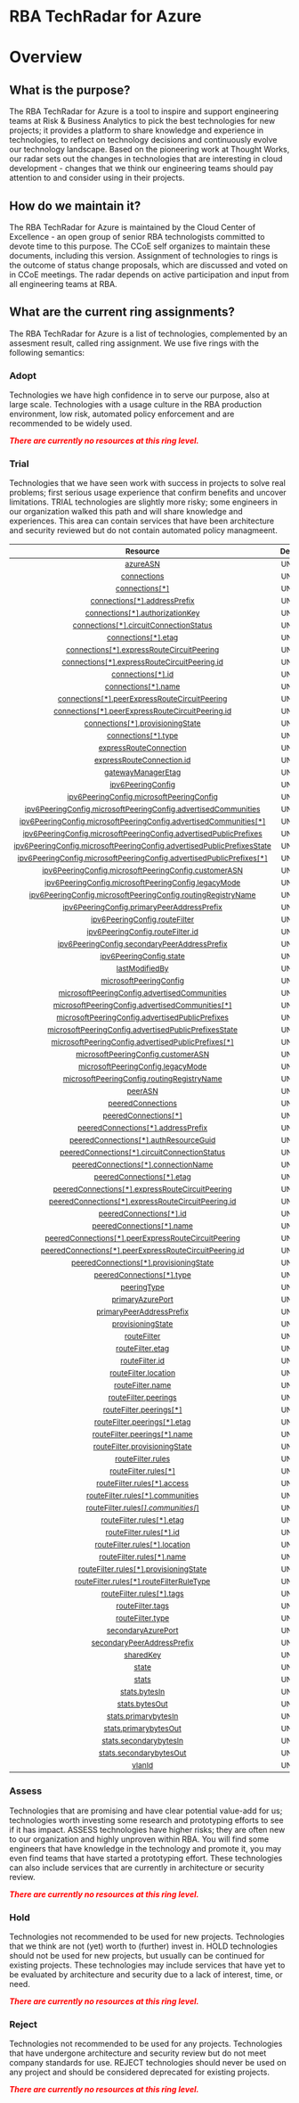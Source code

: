 
RBA TechRadar for Azure
=======================

# Overview

## What is the purpose?


The RBA TechRadar for Azure is a tool to inspire and support engineering teams at Risk & Business Analytics to pick the best technologies for new projects; it provides a platform to share knowledge and experience in technologies, to reflect on technology decisions and continuously evolve our technology landscape.  Based on the pioneering work at Thought Works, our radar sets out the changes in technologies that are interesting in cloud development - changes that we think our engineering teams should pay attention to and consider using in their projects.
## How do we maintain it?


The RBA TechRadar for Azure is maintained by the Cloud Center of Excellence - an open group of senior RBA technologists committed to devote time to this purpose.  The CCoE self organizes to maintain these documents, including this version.  Assignment of technologies to rings is the outcome of status change proposals, which are discussed and voted on in CCoE meetings.  The radar depends on active participation and input from all engineering teams at RBA.
## What are the current ring assignments?


The RBA TechRadar for Azure is a list of technologies, complemented by an assesment result, called ring assignment.  We use five rings with the following semantics:
### Adopt


Technologies we have high confidence in to serve our purpose, also at large scale.  Technologies with a usage culture in the RBA production environment, low risk, automated policy enforcement and are recommended to be widely used.  
  
***<font color="red"> There are currently no resources at this ring level. </font>***
### Trial


Technologies that we have seen work with success in projects to solve real problems;  first serious usage experience that confirm benefits and uncover limitations.  TRIAL technologies are slightly more risky; some engineers in our organization walked this path and will share knowledge and experiences.  This area can contain services that have been architecture and security reviewed but do not contain automated policy managmeent.  

|<sub>Resource</sub>|<sub>Description</sub>|<sub>Type</sub>|<sub>Status</sub>|
| :---: | :---: | :---: | :---: |
|<sub>[azureASN](https://github.com/openrba/python-azure-techradar/tree/master/Microsoft.Network/expressRouteCircuits/peerings/azureASN)</sub>|<sub>UNKNOWN</sub>|<sub>UNKNOWN</sub>|<sub>TRIAL</sub>|
|<sub>[connections](https://github.com/openrba/python-azure-techradar/tree/master/Microsoft.Network/expressRouteCircuits/peerings/connections)</sub>|<sub>UNKNOWN</sub>|<sub>UNKNOWN</sub>|<sub>TRIAL</sub>|
|<sub>[connections[*]](https://github.com/openrba/python-azure-techradar/tree/master/Microsoft.Network/expressRouteCircuits/peerings/connections[*])</sub>|<sub>UNKNOWN</sub>|<sub>UNKNOWN</sub>|<sub>TRIAL</sub>|
|<sub>[connections[*].addressPrefix](https://github.com/openrba/python-azure-techradar/tree/master/Microsoft.Network/expressRouteCircuits/peerings/connections[*].addressPrefix)</sub>|<sub>UNKNOWN</sub>|<sub>UNKNOWN</sub>|<sub>TRIAL</sub>|
|<sub>[connections[*].authorizationKey](https://github.com/openrba/python-azure-techradar/tree/master/Microsoft.Network/expressRouteCircuits/peerings/connections[*].authorizationKey)</sub>|<sub>UNKNOWN</sub>|<sub>UNKNOWN</sub>|<sub>TRIAL</sub>|
|<sub>[connections[*].circuitConnectionStatus](https://github.com/openrba/python-azure-techradar/tree/master/Microsoft.Network/expressRouteCircuits/peerings/connections[*].circuitConnectionStatus)</sub>|<sub>UNKNOWN</sub>|<sub>UNKNOWN</sub>|<sub>TRIAL</sub>|
|<sub>[connections[*].etag](https://github.com/openrba/python-azure-techradar/tree/master/Microsoft.Network/expressRouteCircuits/peerings/connections[*].etag)</sub>|<sub>UNKNOWN</sub>|<sub>UNKNOWN</sub>|<sub>TRIAL</sub>|
|<sub>[connections[*].expressRouteCircuitPeering](https://github.com/openrba/python-azure-techradar/tree/master/Microsoft.Network/expressRouteCircuits/peerings/connections[*].expressRouteCircuitPeering)</sub>|<sub>UNKNOWN</sub>|<sub>UNKNOWN</sub>|<sub>TRIAL</sub>|
|<sub>[connections[*].expressRouteCircuitPeering.id](https://github.com/openrba/python-azure-techradar/tree/master/Microsoft.Network/expressRouteCircuits/peerings/connections[*].expressRouteCircuitPeering.id)</sub>|<sub>UNKNOWN</sub>|<sub>UNKNOWN</sub>|<sub>TRIAL</sub>|
|<sub>[connections[*].id](https://github.com/openrba/python-azure-techradar/tree/master/Microsoft.Network/expressRouteCircuits/peerings/connections[*].id)</sub>|<sub>UNKNOWN</sub>|<sub>UNKNOWN</sub>|<sub>TRIAL</sub>|
|<sub>[connections[*].name](https://github.com/openrba/python-azure-techradar/tree/master/Microsoft.Network/expressRouteCircuits/peerings/connections[*].name)</sub>|<sub>UNKNOWN</sub>|<sub>UNKNOWN</sub>|<sub>TRIAL</sub>|
|<sub>[connections[*].peerExpressRouteCircuitPeering](https://github.com/openrba/python-azure-techradar/tree/master/Microsoft.Network/expressRouteCircuits/peerings/connections[*].peerExpressRouteCircuitPeering)</sub>|<sub>UNKNOWN</sub>|<sub>UNKNOWN</sub>|<sub>TRIAL</sub>|
|<sub>[connections[*].peerExpressRouteCircuitPeering.id](https://github.com/openrba/python-azure-techradar/tree/master/Microsoft.Network/expressRouteCircuits/peerings/connections[*].peerExpressRouteCircuitPeering.id)</sub>|<sub>UNKNOWN</sub>|<sub>UNKNOWN</sub>|<sub>TRIAL</sub>|
|<sub>[connections[*].provisioningState](https://github.com/openrba/python-azure-techradar/tree/master/Microsoft.Network/expressRouteCircuits/peerings/connections[*].provisioningState)</sub>|<sub>UNKNOWN</sub>|<sub>UNKNOWN</sub>|<sub>TRIAL</sub>|
|<sub>[connections[*].type](https://github.com/openrba/python-azure-techradar/tree/master/Microsoft.Network/expressRouteCircuits/peerings/connections[*].type)</sub>|<sub>UNKNOWN</sub>|<sub>UNKNOWN</sub>|<sub>TRIAL</sub>|
|<sub>[expressRouteConnection](https://github.com/openrba/python-azure-techradar/tree/master/Microsoft.Network/expressRouteCircuits/peerings/expressRouteConnection)</sub>|<sub>UNKNOWN</sub>|<sub>UNKNOWN</sub>|<sub>TRIAL</sub>|
|<sub>[expressRouteConnection.id](https://github.com/openrba/python-azure-techradar/tree/master/Microsoft.Network/expressRouteCircuits/peerings/expressRouteConnection.id)</sub>|<sub>UNKNOWN</sub>|<sub>UNKNOWN</sub>|<sub>TRIAL</sub>|
|<sub>[gatewayManagerEtag](https://github.com/openrba/python-azure-techradar/tree/master/Microsoft.Network/expressRouteCircuits/peerings/gatewayManagerEtag)</sub>|<sub>UNKNOWN</sub>|<sub>UNKNOWN</sub>|<sub>TRIAL</sub>|
|<sub>[ipv6PeeringConfig](https://github.com/openrba/python-azure-techradar/tree/master/Microsoft.Network/expressRouteCircuits/peerings/ipv6PeeringConfig)</sub>|<sub>UNKNOWN</sub>|<sub>UNKNOWN</sub>|<sub>TRIAL</sub>|
|<sub>[ipv6PeeringConfig.microsoftPeeringConfig](https://github.com/openrba/python-azure-techradar/tree/master/Microsoft.Network/expressRouteCircuits/peerings/ipv6PeeringConfig.microsoftPeeringConfig)</sub>|<sub>UNKNOWN</sub>|<sub>UNKNOWN</sub>|<sub>TRIAL</sub>|
|<sub>[ipv6PeeringConfig.microsoftPeeringConfig.advertisedCommunities](https://github.com/openrba/python-azure-techradar/tree/master/Microsoft.Network/expressRouteCircuits/peerings/ipv6PeeringConfig.microsoftPeeringConfig.advertisedCommunities)</sub>|<sub>UNKNOWN</sub>|<sub>UNKNOWN</sub>|<sub>TRIAL</sub>|
|<sub>[ipv6PeeringConfig.microsoftPeeringConfig.advertisedCommunities[*]](https://github.com/openrba/python-azure-techradar/tree/master/Microsoft.Network/expressRouteCircuits/peerings/ipv6PeeringConfig.microsoftPeeringConfig.advertisedCommunities[*])</sub>|<sub>UNKNOWN</sub>|<sub>UNKNOWN</sub>|<sub>TRIAL</sub>|
|<sub>[ipv6PeeringConfig.microsoftPeeringConfig.advertisedPublicPrefixes](https://github.com/openrba/python-azure-techradar/tree/master/Microsoft.Network/expressRouteCircuits/peerings/ipv6PeeringConfig.microsoftPeeringConfig.advertisedPublicPrefixes)</sub>|<sub>UNKNOWN</sub>|<sub>UNKNOWN</sub>|<sub>TRIAL</sub>|
|<sub>[ipv6PeeringConfig.microsoftPeeringConfig.advertisedPublicPrefixesState](https://github.com/openrba/python-azure-techradar/tree/master/Microsoft.Network/expressRouteCircuits/peerings/ipv6PeeringConfig.microsoftPeeringConfig.advertisedPublicPrefixesState)</sub>|<sub>UNKNOWN</sub>|<sub>UNKNOWN</sub>|<sub>TRIAL</sub>|
|<sub>[ipv6PeeringConfig.microsoftPeeringConfig.advertisedPublicPrefixes[*]](https://github.com/openrba/python-azure-techradar/tree/master/Microsoft.Network/expressRouteCircuits/peerings/ipv6PeeringConfig.microsoftPeeringConfig.advertisedPublicPrefixes[*])</sub>|<sub>UNKNOWN</sub>|<sub>UNKNOWN</sub>|<sub>TRIAL</sub>|
|<sub>[ipv6PeeringConfig.microsoftPeeringConfig.customerASN](https://github.com/openrba/python-azure-techradar/tree/master/Microsoft.Network/expressRouteCircuits/peerings/ipv6PeeringConfig.microsoftPeeringConfig.customerASN)</sub>|<sub>UNKNOWN</sub>|<sub>UNKNOWN</sub>|<sub>TRIAL</sub>|
|<sub>[ipv6PeeringConfig.microsoftPeeringConfig.legacyMode](https://github.com/openrba/python-azure-techradar/tree/master/Microsoft.Network/expressRouteCircuits/peerings/ipv6PeeringConfig.microsoftPeeringConfig.legacyMode)</sub>|<sub>UNKNOWN</sub>|<sub>UNKNOWN</sub>|<sub>TRIAL</sub>|
|<sub>[ipv6PeeringConfig.microsoftPeeringConfig.routingRegistryName](https://github.com/openrba/python-azure-techradar/tree/master/Microsoft.Network/expressRouteCircuits/peerings/ipv6PeeringConfig.microsoftPeeringConfig.routingRegistryName)</sub>|<sub>UNKNOWN</sub>|<sub>UNKNOWN</sub>|<sub>TRIAL</sub>|
|<sub>[ipv6PeeringConfig.primaryPeerAddressPrefix](https://github.com/openrba/python-azure-techradar/tree/master/Microsoft.Network/expressRouteCircuits/peerings/ipv6PeeringConfig.primaryPeerAddressPrefix)</sub>|<sub>UNKNOWN</sub>|<sub>UNKNOWN</sub>|<sub>TRIAL</sub>|
|<sub>[ipv6PeeringConfig.routeFilter](https://github.com/openrba/python-azure-techradar/tree/master/Microsoft.Network/expressRouteCircuits/peerings/ipv6PeeringConfig.routeFilter)</sub>|<sub>UNKNOWN</sub>|<sub>UNKNOWN</sub>|<sub>TRIAL</sub>|
|<sub>[ipv6PeeringConfig.routeFilter.id](https://github.com/openrba/python-azure-techradar/tree/master/Microsoft.Network/expressRouteCircuits/peerings/ipv6PeeringConfig.routeFilter.id)</sub>|<sub>UNKNOWN</sub>|<sub>UNKNOWN</sub>|<sub>TRIAL</sub>|
|<sub>[ipv6PeeringConfig.secondaryPeerAddressPrefix](https://github.com/openrba/python-azure-techradar/tree/master/Microsoft.Network/expressRouteCircuits/peerings/ipv6PeeringConfig.secondaryPeerAddressPrefix)</sub>|<sub>UNKNOWN</sub>|<sub>UNKNOWN</sub>|<sub>TRIAL</sub>|
|<sub>[ipv6PeeringConfig.state](https://github.com/openrba/python-azure-techradar/tree/master/Microsoft.Network/expressRouteCircuits/peerings/ipv6PeeringConfig.state)</sub>|<sub>UNKNOWN</sub>|<sub>UNKNOWN</sub>|<sub>TRIAL</sub>|
|<sub>[lastModifiedBy](https://github.com/openrba/python-azure-techradar/tree/master/Microsoft.Network/expressRouteCircuits/peerings/lastModifiedBy)</sub>|<sub>UNKNOWN</sub>|<sub>UNKNOWN</sub>|<sub>TRIAL</sub>|
|<sub>[microsoftPeeringConfig](https://github.com/openrba/python-azure-techradar/tree/master/Microsoft.Network/expressRouteCircuits/peerings/microsoftPeeringConfig)</sub>|<sub>UNKNOWN</sub>|<sub>UNKNOWN</sub>|<sub>TRIAL</sub>|
|<sub>[microsoftPeeringConfig.advertisedCommunities](https://github.com/openrba/python-azure-techradar/tree/master/Microsoft.Network/expressRouteCircuits/peerings/microsoftPeeringConfig.advertisedCommunities)</sub>|<sub>UNKNOWN</sub>|<sub>UNKNOWN</sub>|<sub>TRIAL</sub>|
|<sub>[microsoftPeeringConfig.advertisedCommunities[*]](https://github.com/openrba/python-azure-techradar/tree/master/Microsoft.Network/expressRouteCircuits/peerings/microsoftPeeringConfig.advertisedCommunities[*])</sub>|<sub>UNKNOWN</sub>|<sub>UNKNOWN</sub>|<sub>TRIAL</sub>|
|<sub>[microsoftPeeringConfig.advertisedPublicPrefixes](https://github.com/openrba/python-azure-techradar/tree/master/Microsoft.Network/expressRouteCircuits/peerings/microsoftPeeringConfig.advertisedPublicPrefixes)</sub>|<sub>UNKNOWN</sub>|<sub>UNKNOWN</sub>|<sub>TRIAL</sub>|
|<sub>[microsoftPeeringConfig.advertisedPublicPrefixesState](https://github.com/openrba/python-azure-techradar/tree/master/Microsoft.Network/expressRouteCircuits/peerings/microsoftPeeringConfig.advertisedPublicPrefixesState)</sub>|<sub>UNKNOWN</sub>|<sub>UNKNOWN</sub>|<sub>TRIAL</sub>|
|<sub>[microsoftPeeringConfig.advertisedPublicPrefixes[*]](https://github.com/openrba/python-azure-techradar/tree/master/Microsoft.Network/expressRouteCircuits/peerings/microsoftPeeringConfig.advertisedPublicPrefixes[*])</sub>|<sub>UNKNOWN</sub>|<sub>UNKNOWN</sub>|<sub>TRIAL</sub>|
|<sub>[microsoftPeeringConfig.customerASN](https://github.com/openrba/python-azure-techradar/tree/master/Microsoft.Network/expressRouteCircuits/peerings/microsoftPeeringConfig.customerASN)</sub>|<sub>UNKNOWN</sub>|<sub>UNKNOWN</sub>|<sub>TRIAL</sub>|
|<sub>[microsoftPeeringConfig.legacyMode](https://github.com/openrba/python-azure-techradar/tree/master/Microsoft.Network/expressRouteCircuits/peerings/microsoftPeeringConfig.legacyMode)</sub>|<sub>UNKNOWN</sub>|<sub>UNKNOWN</sub>|<sub>TRIAL</sub>|
|<sub>[microsoftPeeringConfig.routingRegistryName](https://github.com/openrba/python-azure-techradar/tree/master/Microsoft.Network/expressRouteCircuits/peerings/microsoftPeeringConfig.routingRegistryName)</sub>|<sub>UNKNOWN</sub>|<sub>UNKNOWN</sub>|<sub>TRIAL</sub>|
|<sub>[peerASN](https://github.com/openrba/python-azure-techradar/tree/master/Microsoft.Network/expressRouteCircuits/peerings/peerASN)</sub>|<sub>UNKNOWN</sub>|<sub>UNKNOWN</sub>|<sub>TRIAL</sub>|
|<sub>[peeredConnections](https://github.com/openrba/python-azure-techradar/tree/master/Microsoft.Network/expressRouteCircuits/peerings/peeredConnections)</sub>|<sub>UNKNOWN</sub>|<sub>UNKNOWN</sub>|<sub>TRIAL</sub>|
|<sub>[peeredConnections[*]](https://github.com/openrba/python-azure-techradar/tree/master/Microsoft.Network/expressRouteCircuits/peerings/peeredConnections[*])</sub>|<sub>UNKNOWN</sub>|<sub>UNKNOWN</sub>|<sub>TRIAL</sub>|
|<sub>[peeredConnections[*].addressPrefix](https://github.com/openrba/python-azure-techradar/tree/master/Microsoft.Network/expressRouteCircuits/peerings/peeredConnections[*].addressPrefix)</sub>|<sub>UNKNOWN</sub>|<sub>UNKNOWN</sub>|<sub>TRIAL</sub>|
|<sub>[peeredConnections[*].authResourceGuid](https://github.com/openrba/python-azure-techradar/tree/master/Microsoft.Network/expressRouteCircuits/peerings/peeredConnections[*].authResourceGuid)</sub>|<sub>UNKNOWN</sub>|<sub>UNKNOWN</sub>|<sub>TRIAL</sub>|
|<sub>[peeredConnections[*].circuitConnectionStatus](https://github.com/openrba/python-azure-techradar/tree/master/Microsoft.Network/expressRouteCircuits/peerings/peeredConnections[*].circuitConnectionStatus)</sub>|<sub>UNKNOWN</sub>|<sub>UNKNOWN</sub>|<sub>TRIAL</sub>|
|<sub>[peeredConnections[*].connectionName](https://github.com/openrba/python-azure-techradar/tree/master/Microsoft.Network/expressRouteCircuits/peerings/peeredConnections[*].connectionName)</sub>|<sub>UNKNOWN</sub>|<sub>UNKNOWN</sub>|<sub>TRIAL</sub>|
|<sub>[peeredConnections[*].etag](https://github.com/openrba/python-azure-techradar/tree/master/Microsoft.Network/expressRouteCircuits/peerings/peeredConnections[*].etag)</sub>|<sub>UNKNOWN</sub>|<sub>UNKNOWN</sub>|<sub>TRIAL</sub>|
|<sub>[peeredConnections[*].expressRouteCircuitPeering](https://github.com/openrba/python-azure-techradar/tree/master/Microsoft.Network/expressRouteCircuits/peerings/peeredConnections[*].expressRouteCircuitPeering)</sub>|<sub>UNKNOWN</sub>|<sub>UNKNOWN</sub>|<sub>TRIAL</sub>|
|<sub>[peeredConnections[*].expressRouteCircuitPeering.id](https://github.com/openrba/python-azure-techradar/tree/master/Microsoft.Network/expressRouteCircuits/peerings/peeredConnections[*].expressRouteCircuitPeering.id)</sub>|<sub>UNKNOWN</sub>|<sub>UNKNOWN</sub>|<sub>TRIAL</sub>|
|<sub>[peeredConnections[*].id](https://github.com/openrba/python-azure-techradar/tree/master/Microsoft.Network/expressRouteCircuits/peerings/peeredConnections[*].id)</sub>|<sub>UNKNOWN</sub>|<sub>UNKNOWN</sub>|<sub>TRIAL</sub>|
|<sub>[peeredConnections[*].name](https://github.com/openrba/python-azure-techradar/tree/master/Microsoft.Network/expressRouteCircuits/peerings/peeredConnections[*].name)</sub>|<sub>UNKNOWN</sub>|<sub>UNKNOWN</sub>|<sub>TRIAL</sub>|
|<sub>[peeredConnections[*].peerExpressRouteCircuitPeering](https://github.com/openrba/python-azure-techradar/tree/master/Microsoft.Network/expressRouteCircuits/peerings/peeredConnections[*].peerExpressRouteCircuitPeering)</sub>|<sub>UNKNOWN</sub>|<sub>UNKNOWN</sub>|<sub>TRIAL</sub>|
|<sub>[peeredConnections[*].peerExpressRouteCircuitPeering.id](https://github.com/openrba/python-azure-techradar/tree/master/Microsoft.Network/expressRouteCircuits/peerings/peeredConnections[*].peerExpressRouteCircuitPeering.id)</sub>|<sub>UNKNOWN</sub>|<sub>UNKNOWN</sub>|<sub>TRIAL</sub>|
|<sub>[peeredConnections[*].provisioningState](https://github.com/openrba/python-azure-techradar/tree/master/Microsoft.Network/expressRouteCircuits/peerings/peeredConnections[*].provisioningState)</sub>|<sub>UNKNOWN</sub>|<sub>UNKNOWN</sub>|<sub>TRIAL</sub>|
|<sub>[peeredConnections[*].type](https://github.com/openrba/python-azure-techradar/tree/master/Microsoft.Network/expressRouteCircuits/peerings/peeredConnections[*].type)</sub>|<sub>UNKNOWN</sub>|<sub>UNKNOWN</sub>|<sub>TRIAL</sub>|
|<sub>[peeringType](https://github.com/openrba/python-azure-techradar/tree/master/Microsoft.Network/expressRouteCircuits/peerings/peeringType)</sub>|<sub>UNKNOWN</sub>|<sub>UNKNOWN</sub>|<sub>TRIAL</sub>|
|<sub>[primaryAzurePort](https://github.com/openrba/python-azure-techradar/tree/master/Microsoft.Network/expressRouteCircuits/peerings/primaryAzurePort)</sub>|<sub>UNKNOWN</sub>|<sub>UNKNOWN</sub>|<sub>TRIAL</sub>|
|<sub>[primaryPeerAddressPrefix](https://github.com/openrba/python-azure-techradar/tree/master/Microsoft.Network/expressRouteCircuits/peerings/primaryPeerAddressPrefix)</sub>|<sub>UNKNOWN</sub>|<sub>UNKNOWN</sub>|<sub>TRIAL</sub>|
|<sub>[provisioningState](https://github.com/openrba/python-azure-techradar/tree/master/Microsoft.Network/expressRouteCircuits/peerings/provisioningState)</sub>|<sub>UNKNOWN</sub>|<sub>UNKNOWN</sub>|<sub>TRIAL</sub>|
|<sub>[routeFilter](https://github.com/openrba/python-azure-techradar/tree/master/Microsoft.Network/expressRouteCircuits/peerings/routeFilter)</sub>|<sub>UNKNOWN</sub>|<sub>UNKNOWN</sub>|<sub>TRIAL</sub>|
|<sub>[routeFilter.etag](https://github.com/openrba/python-azure-techradar/tree/master/Microsoft.Network/expressRouteCircuits/peerings/routeFilter.etag)</sub>|<sub>UNKNOWN</sub>|<sub>UNKNOWN</sub>|<sub>TRIAL</sub>|
|<sub>[routeFilter.id](https://github.com/openrba/python-azure-techradar/tree/master/Microsoft.Network/expressRouteCircuits/peerings/routeFilter.id)</sub>|<sub>UNKNOWN</sub>|<sub>UNKNOWN</sub>|<sub>TRIAL</sub>|
|<sub>[routeFilter.location](https://github.com/openrba/python-azure-techradar/tree/master/Microsoft.Network/expressRouteCircuits/peerings/routeFilter.location)</sub>|<sub>UNKNOWN</sub>|<sub>UNKNOWN</sub>|<sub>TRIAL</sub>|
|<sub>[routeFilter.name](https://github.com/openrba/python-azure-techradar/tree/master/Microsoft.Network/expressRouteCircuits/peerings/routeFilter.name)</sub>|<sub>UNKNOWN</sub>|<sub>UNKNOWN</sub>|<sub>TRIAL</sub>|
|<sub>[routeFilter.peerings](https://github.com/openrba/python-azure-techradar/tree/master/Microsoft.Network/expressRouteCircuits/peerings/routeFilter.peerings)</sub>|<sub>UNKNOWN</sub>|<sub>UNKNOWN</sub>|<sub>TRIAL</sub>|
|<sub>[routeFilter.peerings[*]](https://github.com/openrba/python-azure-techradar/tree/master/Microsoft.Network/expressRouteCircuits/peerings/routeFilter.peerings[*])</sub>|<sub>UNKNOWN</sub>|<sub>UNKNOWN</sub>|<sub>TRIAL</sub>|
|<sub>[routeFilter.peerings[*].etag](https://github.com/openrba/python-azure-techradar/tree/master/Microsoft.Network/expressRouteCircuits/peerings/routeFilter.peerings[*].etag)</sub>|<sub>UNKNOWN</sub>|<sub>UNKNOWN</sub>|<sub>TRIAL</sub>|
|<sub>[routeFilter.peerings[*].name](https://github.com/openrba/python-azure-techradar/tree/master/Microsoft.Network/expressRouteCircuits/peerings/routeFilter.peerings[*].name)</sub>|<sub>UNKNOWN</sub>|<sub>UNKNOWN</sub>|<sub>TRIAL</sub>|
|<sub>[routeFilter.provisioningState](https://github.com/openrba/python-azure-techradar/tree/master/Microsoft.Network/expressRouteCircuits/peerings/routeFilter.provisioningState)</sub>|<sub>UNKNOWN</sub>|<sub>UNKNOWN</sub>|<sub>TRIAL</sub>|
|<sub>[routeFilter.rules](https://github.com/openrba/python-azure-techradar/tree/master/Microsoft.Network/expressRouteCircuits/peerings/routeFilter.rules)</sub>|<sub>UNKNOWN</sub>|<sub>UNKNOWN</sub>|<sub>TRIAL</sub>|
|<sub>[routeFilter.rules[*]](https://github.com/openrba/python-azure-techradar/tree/master/Microsoft.Network/expressRouteCircuits/peerings/routeFilter.rules[*])</sub>|<sub>UNKNOWN</sub>|<sub>UNKNOWN</sub>|<sub>TRIAL</sub>|
|<sub>[routeFilter.rules[*].access](https://github.com/openrba/python-azure-techradar/tree/master/Microsoft.Network/expressRouteCircuits/peerings/routeFilter.rules[*].access)</sub>|<sub>UNKNOWN</sub>|<sub>UNKNOWN</sub>|<sub>TRIAL</sub>|
|<sub>[routeFilter.rules[*].communities](https://github.com/openrba/python-azure-techradar/tree/master/Microsoft.Network/expressRouteCircuits/peerings/routeFilter.rules[*].communities)</sub>|<sub>UNKNOWN</sub>|<sub>UNKNOWN</sub>|<sub>TRIAL</sub>|
|<sub>[routeFilter.rules[*].communities[*]](https://github.com/openrba/python-azure-techradar/tree/master/Microsoft.Network/expressRouteCircuits/peerings/routeFilter.rules[*].communities[*])</sub>|<sub>UNKNOWN</sub>|<sub>UNKNOWN</sub>|<sub>TRIAL</sub>|
|<sub>[routeFilter.rules[*].etag](https://github.com/openrba/python-azure-techradar/tree/master/Microsoft.Network/expressRouteCircuits/peerings/routeFilter.rules[*].etag)</sub>|<sub>UNKNOWN</sub>|<sub>UNKNOWN</sub>|<sub>TRIAL</sub>|
|<sub>[routeFilter.rules[*].id](https://github.com/openrba/python-azure-techradar/tree/master/Microsoft.Network/expressRouteCircuits/peerings/routeFilter.rules[*].id)</sub>|<sub>UNKNOWN</sub>|<sub>UNKNOWN</sub>|<sub>TRIAL</sub>|
|<sub>[routeFilter.rules[*].location](https://github.com/openrba/python-azure-techradar/tree/master/Microsoft.Network/expressRouteCircuits/peerings/routeFilter.rules[*].location)</sub>|<sub>UNKNOWN</sub>|<sub>UNKNOWN</sub>|<sub>TRIAL</sub>|
|<sub>[routeFilter.rules[*].name](https://github.com/openrba/python-azure-techradar/tree/master/Microsoft.Network/expressRouteCircuits/peerings/routeFilter.rules[*].name)</sub>|<sub>UNKNOWN</sub>|<sub>UNKNOWN</sub>|<sub>TRIAL</sub>|
|<sub>[routeFilter.rules[*].provisioningState](https://github.com/openrba/python-azure-techradar/tree/master/Microsoft.Network/expressRouteCircuits/peerings/routeFilter.rules[*].provisioningState)</sub>|<sub>UNKNOWN</sub>|<sub>UNKNOWN</sub>|<sub>TRIAL</sub>|
|<sub>[routeFilter.rules[*].routeFilterRuleType](https://github.com/openrba/python-azure-techradar/tree/master/Microsoft.Network/expressRouteCircuits/peerings/routeFilter.rules[*].routeFilterRuleType)</sub>|<sub>UNKNOWN</sub>|<sub>UNKNOWN</sub>|<sub>TRIAL</sub>|
|<sub>[routeFilter.rules[*].tags](https://github.com/openrba/python-azure-techradar/tree/master/Microsoft.Network/expressRouteCircuits/peerings/routeFilter.rules[*].tags)</sub>|<sub>UNKNOWN</sub>|<sub>UNKNOWN</sub>|<sub>TRIAL</sub>|
|<sub>[routeFilter.tags](https://github.com/openrba/python-azure-techradar/tree/master/Microsoft.Network/expressRouteCircuits/peerings/routeFilter.tags)</sub>|<sub>UNKNOWN</sub>|<sub>UNKNOWN</sub>|<sub>TRIAL</sub>|
|<sub>[routeFilter.type](https://github.com/openrba/python-azure-techradar/tree/master/Microsoft.Network/expressRouteCircuits/peerings/routeFilter.type)</sub>|<sub>UNKNOWN</sub>|<sub>UNKNOWN</sub>|<sub>TRIAL</sub>|
|<sub>[secondaryAzurePort](https://github.com/openrba/python-azure-techradar/tree/master/Microsoft.Network/expressRouteCircuits/peerings/secondaryAzurePort)</sub>|<sub>UNKNOWN</sub>|<sub>UNKNOWN</sub>|<sub>TRIAL</sub>|
|<sub>[secondaryPeerAddressPrefix](https://github.com/openrba/python-azure-techradar/tree/master/Microsoft.Network/expressRouteCircuits/peerings/secondaryPeerAddressPrefix)</sub>|<sub>UNKNOWN</sub>|<sub>UNKNOWN</sub>|<sub>TRIAL</sub>|
|<sub>[sharedKey](https://github.com/openrba/python-azure-techradar/tree/master/Microsoft.Network/expressRouteCircuits/peerings/sharedKey)</sub>|<sub>UNKNOWN</sub>|<sub>UNKNOWN</sub>|<sub>TRIAL</sub>|
|<sub>[state](https://github.com/openrba/python-azure-techradar/tree/master/Microsoft.Network/expressRouteCircuits/peerings/state)</sub>|<sub>UNKNOWN</sub>|<sub>UNKNOWN</sub>|<sub>TRIAL</sub>|
|<sub>[stats](https://github.com/openrba/python-azure-techradar/tree/master/Microsoft.Network/expressRouteCircuits/peerings/stats)</sub>|<sub>UNKNOWN</sub>|<sub>UNKNOWN</sub>|<sub>TRIAL</sub>|
|<sub>[stats.bytesIn](https://github.com/openrba/python-azure-techradar/tree/master/Microsoft.Network/expressRouteCircuits/peerings/stats.bytesIn)</sub>|<sub>UNKNOWN</sub>|<sub>UNKNOWN</sub>|<sub>TRIAL</sub>|
|<sub>[stats.bytesOut](https://github.com/openrba/python-azure-techradar/tree/master/Microsoft.Network/expressRouteCircuits/peerings/stats.bytesOut)</sub>|<sub>UNKNOWN</sub>|<sub>UNKNOWN</sub>|<sub>TRIAL</sub>|
|<sub>[stats.primarybytesIn](https://github.com/openrba/python-azure-techradar/tree/master/Microsoft.Network/expressRouteCircuits/peerings/stats.primarybytesIn)</sub>|<sub>UNKNOWN</sub>|<sub>UNKNOWN</sub>|<sub>TRIAL</sub>|
|<sub>[stats.primarybytesOut](https://github.com/openrba/python-azure-techradar/tree/master/Microsoft.Network/expressRouteCircuits/peerings/stats.primarybytesOut)</sub>|<sub>UNKNOWN</sub>|<sub>UNKNOWN</sub>|<sub>TRIAL</sub>|
|<sub>[stats.secondarybytesIn](https://github.com/openrba/python-azure-techradar/tree/master/Microsoft.Network/expressRouteCircuits/peerings/stats.secondarybytesIn)</sub>|<sub>UNKNOWN</sub>|<sub>UNKNOWN</sub>|<sub>TRIAL</sub>|
|<sub>[stats.secondarybytesOut](https://github.com/openrba/python-azure-techradar/tree/master/Microsoft.Network/expressRouteCircuits/peerings/stats.secondarybytesOut)</sub>|<sub>UNKNOWN</sub>|<sub>UNKNOWN</sub>|<sub>TRIAL</sub>|
|<sub>[vlanId](https://github.com/openrba/python-azure-techradar/tree/master/Microsoft.Network/expressRouteCircuits/peerings/vlanId)</sub>|<sub>UNKNOWN</sub>|<sub>UNKNOWN</sub>|<sub>TRIAL</sub>|

### Assess


Technologies that are promising and have clear potential value-add for us; technologies worth investing some research and prototyping efforts to see if it has impact.  ASSESS technologies have higher risks;  they are often new to our organization and highly unproven within RBA.  You will find some engineers that have knowledge in the technology and promote it, you may even find teams that have started a prototyping effort.  These technologies can also include services that are currently in architecture or security review.  
  
***<font color="red"> There are currently no resources at this ring level. </font>***
### Hold


Technologies not recommended to be used for new projects. Technologies that we think are not (yet) worth to (further) invest in.  HOLD technologies should not be used for new projects, but usually can be continued for existing projects.  These technologies may include services that have yet to be evaluated by architecture and security due to a lack of interest, time, or need.  
  
***<font color="red"> There are currently no resources at this ring level. </font>***
### Reject


Technologies not recommended to be used for any projects. Technologies that have undergone architecture and security review but do not meet company standards for use.  REJECT technologies should never be used on any project and should be considered deprecated for existing projects.  
  
***<font color="red"> There are currently no resources at this ring level. </font>***